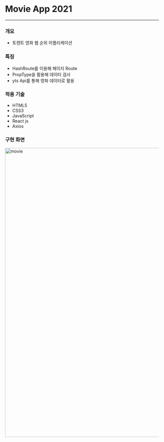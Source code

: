 # Movie App 2021
---

### 개요
* 토렌트 영화 웹 순위 어플리케이션

### 특징
* HashRoute를 이용해 페이지 Route
* PropType을 활용해 데이터 검사
* yts Api를 통해 영화 데이터로 활용

### 적용 기술
* HTML5
* CSS3
* JavaScript
* React js
* Axios

### 구현 화면
<img width="946" alt="movie" src="https://user-images.githubusercontent.com/90557778/136770028-ca7502e9-fff8-4d40-bfff-d33ac3835085.PNG">


